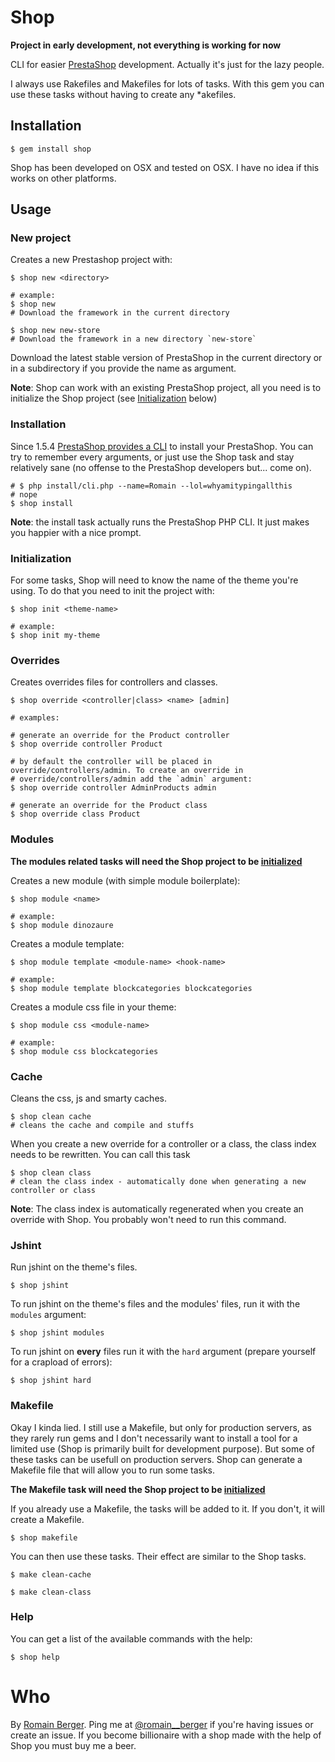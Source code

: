 # Shop

**Project in early development, not everything is working for now**

CLI for easier [PrestaShop](http://www.prestashop.com/en/) development. Actually it's just for the lazy people.

I always use Rakefiles and Makefiles for lots of tasks. With this gem you can use these tasks without having to create any *akefiles.

## Installation

    $ gem install shop

Shop has been developed on OSX and tested on OSX. I have no idea if this works on other platforms.

## Usage

### New project

Creates a new Prestashop project with:

    $ shop new <directory>

    # example:
    $ shop new
    # Download the framework in the current directory

    $ shop new new-store
    # Download the framework in a new directory `new-store`

Download the latest stable version of PrestaShop in the current directory or in a subdirectory if you provide the name as argument.

**Note**: Shop can work with an existing PrestaShop project, all you need is to initialize the Shop project (see [Initialization](https://github.com/romainberger/shop/#initialization) below)

### Installation

Since 1.5.4 [PrestaShop provides a CLI](http://doc.prestashop.com/display/PS15/Installing+PrestaShop+using+the+command+line) to install your PrestaShop. You can try to remember every arguments, or just use the Shop task and stay relatively sane (no offense to the PrestaShop developers but... come on).

    # $ php install/cli.php --name=Romain --lol=whyamitypingallthis
    # nope
    $ shop install

**Note**: the install task actually runs the PrestaShop PHP CLI. It just makes you happier with a nice prompt.

### Initialization

For some tasks, Shop will need to know the name of the theme you're using. To do that you need to init the project with:

    $ shop init <theme-name>

    # example:
    $ shop init my-theme

### Overrides

Creates overrides files for controllers and classes.

    $ shop override <controller|class> <name> [admin]

    # examples:

    # generate an override for the Product controller
    $ shop override controller Product

    # by default the controller will be placed in override/controllers/admin. To create an override in
    # override/controllers/admin add the `admin` argument:
    $ shop override controller AdminProducts admin

    # generate an override for the Product class
    $ shop override class Product

### Modules

**The modules related tasks will need the Shop project to be [initialized](https://github.com/romainberger/shop)**

Creates a new module (with simple module boilerplate):

    $ shop module <name>

    # example:
    $ shop module dinozaure

Creates a module template:

    $ shop module template <module-name> <hook-name>

    # example:
    $ shop module template blockcategories blockcategories

Creates a module css file in your theme:

    $ shop module css <module-name>

    # example:
    $ shop module css blockcategories

### Cache

Cleans the css, js and smarty caches.

    $ shop clean cache
    # cleans the cache and compile and stuffs

When you create a new override for a controller or a class, the class index needs to be rewritten. You can call this task

    $ shop clean class
    # clean the class index - automatically done when generating a new controller or class

**Note**: The class index is automatically regenerated when you create an override with Shop. You probably won't need to run this command.

### Jshint

Run jshint on the theme's files.

    $ shop jshint

To run jshint on the theme's files and the modules' files, run it with the `modules` argument:

    $ shop jshint modules

To run jshint on **every** files run it with the `hard` argument (prepare yourself for a crapload of errors):

    $ shop jshint hard

### Makefile

Okay I kinda lied. I still use a Makefile, but only for production servers, as they rarely run gems and I don't necessarily want to install a tool for a limited use (Shop is primarily built for development purpose). But some of these tasks can be usefull on production servers. Shop can generate a Makefile file that will allow you to run some tasks.

**The Makefile task will need the Shop project to be [initialized](https://github.com/romainberger/shop)**

If you already use a Makefile, the tasks will be added to it. If you don't, it will create a Makefile.

    $ shop makefile

You can then use these tasks. Their effect are similar to the Shop tasks.

    $ make clean-cache

    $ make clean-class


### Help

You can get a list of the available commands with the help:

    $ shop help

# Who

By [Romain Berger](http://romainberger.com).
Ping me at [@romain__berger](http://twitter.com/romain__berger) if you're having issues or create an issue.
If you become billionaire with a shop made with the help of Shop you must buy me a beer.
